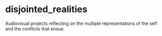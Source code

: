 # disjointed_realities
Audiovisual projects reflecting on the multiple representations of the self and the conflicts that ensue.
